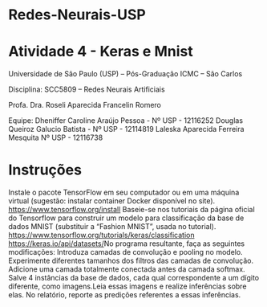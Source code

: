 # Redes-Neurais-USP
# Atividade 4 - Keras e Mnist

Universidade de São Paulo (USP) – Pós-Graduação ICMC – São Carlos

Disciplina: SCC5809 – Redes Neurais Artificiais

Profa. Dra. Roseli Aparecida Francelin Romero

Equipe:
Dheniffer Caroline Araújo Pessoa - Nº USP - 12116252
Douglas Queiroz Galucio Batista - Nº USP - 12114819
Laleska Aparecida Ferreira Mesquita Nº USP - 12116738

# Instruções
Instale o pacote TensorFlow em seu computador ou em uma máquina virtual (sugestão: instalar container Docker disponível no site).
​https://www.tensorflow.org/install
Baseie-se nos tutoriais da página oficial do Tensorflow para construir um modelo para classificação da base de dados MNIST (substituir a “Fashion MNIST”, usada no tutorial).
​https://www.tensorflow.org/tutorials/keras/classification
https://keras.io/api/datasets/
​No programa resultante, faça as seguintes modificações:
​Introduza camadas de convolução e pooling no modelo.
Experimente diferentes tamanhos dos filtros das camadas de convolução.
Adicione uma camada totalmente conectada antes da camada softmax.
​Salve 4 instâncias da base de dados, cada qual correspondente a um dígito diferente, como imagens.
​Leia essas imagens e realize inferências sobre elas.
No relatório, reporte as predições referentes a essas inferências.